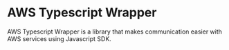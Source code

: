 # AWS Typescript Wrapper

AWS Typescript Wrapper is a library that makes communication easier with AWS services using Javascript SDK.

